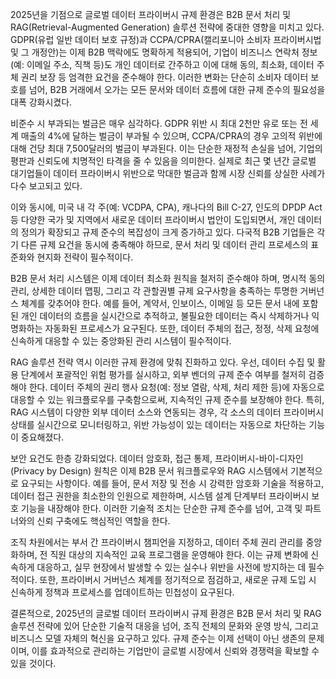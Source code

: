 2025년을 기점으로 글로벌 데이터 프라이버시 규제 환경은 B2B 문서 처리 및 RAG(Retrieval-Augmented Generation) 솔루션 전략에 중대한 영향을 미치고 있다. GDPR(유럽 일반 데이터 보호 규정)과 CCPA/CPRA(캘리포니아 소비자 프라이버시법 및 그 개정안)는 이제 B2B 맥락에도 명확하게 적용되어, 기업이 비즈니스 연락처 정보(예: 이메일 주소, 직책 등)도 개인 데이터로 간주하고 이에 대해 동의, 최소화, 데이터 주체 권리 보장 등 엄격한 요건을 준수해야 한다. 이러한 변화는 단순히 소비자 데이터 보호를 넘어, B2B 거래에서 오가는 모든 문서와 데이터 흐름에 대한 규제 준수의 필요성을 대폭 강화시켰다.

비준수 시 부과되는 벌금은 매우 심각하다. GDPR 위반 시 최대 2천만 유로 또는 전 세계 매출의 4%에 달하는 벌금이 부과될 수 있으며, CCPA/CPRA의 경우 고의적 위반에 대해 건당 최대 7,500달러의 벌금이 부과된다. 이는 단순한 재정적 손실을 넘어, 기업의 평판과 신뢰도에 치명적인 타격을 줄 수 있음을 의미한다. 실제로 최근 몇 년간 글로벌 대기업들이 데이터 프라이버시 위반으로 막대한 벌금과 함께 시장 신뢰를 상실한 사례가 다수 보고되고 있다.

이와 동시에, 미국 내 각 주(예: VCDPA, CPA), 캐나다의 Bill C-27, 인도의 DPDP Act 등 다양한 국가 및 지역에서 새로운 데이터 프라이버시 법안이 도입되면서, 개인 데이터의 정의가 확장되고 규제 준수의 복잡성이 크게 증가하고 있다. 다국적 B2B 기업들은 각기 다른 규제 요건을 동시에 충족해야 하므로, 문서 처리 및 데이터 관리 프로세스의 표준화와 현지화 전략이 필수적이다.

B2B 문서 처리 시스템은 이제 데이터 최소화 원칙을 철저히 준수해야 하며, 명시적 동의 관리, 상세한 데이터 맵핑, 그리고 각 관할권별 규제 요구사항을 충족하는 투명한 거버넌스 체계를 갖추어야 한다. 예를 들어, 계약서, 인보이스, 이메일 등 모든 문서 내에 포함된 개인 데이터의 흐름을 실시간으로 추적하고, 불필요한 데이터는 즉시 삭제하거나 익명화하는 자동화된 프로세스가 요구된다. 또한, 데이터 주체의 접근, 정정, 삭제 요청에 신속하게 대응할 수 있는 중앙화된 관리 시스템이 필수적이다.

RAG 솔루션 전략 역시 이러한 규제 환경에 맞춰 진화하고 있다. 우선, 데이터 수집 및 활용 단계에서 포괄적인 위험 평가를 실시하고, 외부 벤더의 규제 준수 여부를 철저히 검증해야 한다. 데이터 주체의 권리 행사 요청(예: 정보 열람, 삭제, 처리 제한 등)에 자동으로 대응할 수 있는 워크플로우를 구축함으로써, 지속적인 규제 준수를 보장해야 한다. 특히, RAG 시스템이 다양한 외부 데이터 소스와 연동되는 경우, 각 소스의 데이터 프라이버시 상태를 실시간으로 모니터링하고, 위반 가능성이 있는 데이터는 자동으로 차단하는 기능이 중요해졌다.

보안 요건도 한층 강화되었다. 데이터 암호화, 접근 통제, 프라이버시-바이-디자인(Privacy by Design) 원칙은 이제 B2B 문서 워크플로우와 RAG 시스템에서 기본적으로 요구되는 사항이다. 예를 들어, 문서 저장 및 전송 시 강력한 암호화 기술을 적용하고, 데이터 접근 권한을 최소한의 인원으로 제한하며, 시스템 설계 단계부터 프라이버시 보호 기능을 내장해야 한다. 이러한 기술적 조치는 단순한 규제 준수를 넘어, 고객 및 파트너와의 신뢰 구축에도 핵심적인 역할을 한다.

조직 차원에서는 부서 간 프라이버시 챔피언을 지정하고, 데이터 주체 권리 관리를 중앙화하며, 전 직원 대상의 지속적인 교육 프로그램을 운영해야 한다. 이는 규제 변화에 신속하게 대응하고, 실무 현장에서 발생할 수 있는 실수나 위반을 사전에 방지하는 데 필수적이다. 또한, 프라이버시 거버넌스 체계를 정기적으로 점검하고, 새로운 규제 도입 시 신속하게 정책과 프로세스를 업데이트하는 민첩성이 요구된다.

결론적으로, 2025년의 글로벌 데이터 프라이버시 규제 환경은 B2B 문서 처리 및 RAG 솔루션 전략에 있어 단순한 기술적 대응을 넘어, 조직 전체의 문화와 운영 방식, 그리고 비즈니스 모델 자체의 혁신을 요구하고 있다. 규제 준수는 이제 선택이 아닌 생존의 문제이며, 이를 효과적으로 관리하는 기업만이 글로벌 시장에서 신뢰와 경쟁력을 확보할 수 있을 것이다.